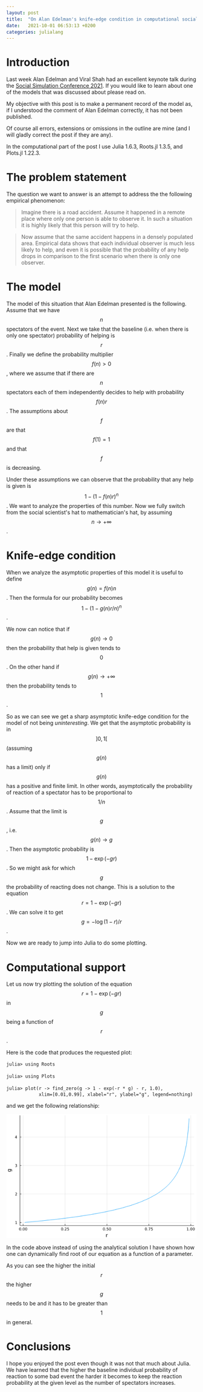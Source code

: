 ```yaml
---
layout: post
title:  "On Alan Edelman's knife-edge condition in computational social science"
date:   2021-10-01 06:53:13 +0200
categories: julialang
---
```


# Introduction

Last week Alan Edelman and Viral Shah had an excellent keynote talk during
the [Social Simulation Conference 2021][ssc]. If you would like to learn
about one of the models that was discussed about please read on.

My objective with this post is to make a permanent record of the model as,
if I understood the comment of Alan Edelman correctly, it has not been published.

Of course all errors, extensions or omissions in the outline are mine (and I
will gladly correct the post if they are any).

In the computational part of the post I use Julia 1.6.3, Roots.jl 1.3.5,
and Plots.jl 1.22.3.

# The problem statement

The question we want to answer is an attempt to address the  the following
empirical phenomenon:

> Imagine there is a road accident. Assume it happened in a remote place where
> only one person is able to observe it. In such a situation it is highly likely
> that this person will try to help.

> Now assume that the same accident happens in a densely populated area.
> Empirical data shows that each individual observer is much less likely
> to help, and even it is possible that the probability of any help drops
> in comparison to the first scenario when there is only one observer.

# The model

The model of this situation that Alan Edelman presented is the following. Assume
that we have $$n$$ spectators of the event. Next we take that the baseline
(i.e. when there is only one spectator) probability of helping is $$r$$.
Finally we define the probability multiplier $$f(n)>0$$, where we assume
that if there are $$n$$ spectators each of them independently decides to help
with probability $$f(n)r$$. The assumptions about $$f$$ are that $$f(1)=1$$ and
that $$f$$ is decreasing.

Under these assumptions we can observe that the probability that any help is
given is $$1-(1-f(n)r)^n$$. We want to analyze the properties of this number.
Now we fully switch from the social scientist's hat to mathematician's hat,
by assuming $$n\to+\infty$$.

# Knife-edge condition

When we analyze the asymptotic properties of this model it is useful to define
$$g(n)=f(n)n$$. Then the formula for our probability becomes $$1-(1-g(n)r/n)^n$$.

We now can notice that if $$g(n)\to0$$ then the probability that help is given
tends to $$0$$. On the other hand if $$g(n)\to+\infty$$ then the probability
tends to $$1$$.

So as we can see we get a sharp asymptotic knife-edge condition for the model
of not being *uninteresting*. We get that the asymptotic probability is in
$$]0,1[$$ (assuming $$g(n)$$ has a limit) only if $$g(n)$$ has a positive and
finite limit. In other words, asymptotically the probability of reaction of a
spectator has to be proportional to $$1/n$$. Assume that the limit is $$g$$,
i.e. $$g(n)\to g$$. Then the asymptotic probability is $$1-\exp(-gr)$$. So we
might ask for which $$g$$ the probability of reacting does not change. This is a
solution to the equation $$r = 1-\exp(-gr)$$. We can solve it
to get $$g=-\log(1-r)/r$$.


Now we are ready to jump into Julia to do some plotting.

# Computational support

Let us now try plotting the solution of the equation $$r = 1-\exp(-gr)$$ in
$$g$$ being a function of $$r$$.

Here is the code that produces the requested plot:

```
julia> using Roots

julia> using Plots

julia> plot(r -> find_zero(g -> 1 - exp(-r * g) - r, 1.0),
            xlim=[0.01,0.99], xlabel="r", ylabel="g", legend=nothing)
```

and we get the following relationship:

![g(r) plot](/assets/2021-10-01-rg.png)

In the code above instead of using the analytical solution I have shown
how one can dynamically find root of our equation as a function of a parameter.

As you can see the higher the initial $$r$$ the higher $$g$$ needs to be and it
has to be greater than $$1$$ in general.

# Conclusions

I hope you enjoyed the post even though it was not that much about Julia. We
have learned that the higher the baseline individual probability of reaction to
some bad event the harder it becomes to keep the reaction probability at the
given level as the number of spectators increases.

[ssc]: https://ssc2021.uek.krakow.pl/
